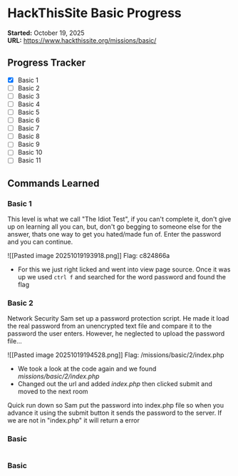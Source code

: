 # HackThisSite Basic Progress

**Started:** October 19, 2025  
**URL:** https://www.hackthissite.org/missions/basic/

## Progress Tracker

- [x] Basic 1
- [ ] Basic 2
- [ ] Basic 3
- [ ] Basic 4
- [ ] Basic 5
- [ ] Basic 6
- [ ] Basic 7
- [ ] Basic 8
- [ ] Basic 9
- [ ] Basic 10
- [ ] Basic 11
## Commands Learned

### Basic 1
  
This level is what we call "The Idiot Test", if you can't complete it, don't give up on learning all you can, but, don't go begging to someone else for the answer, thats one way to get you hated/made fun of. Enter the password and you can continue.

![[Pasted image 20251019193918.png]]
Flag: c824866a
- For this we just right licked and went into view page source. Once it was up we used `ctrl f` and searched for the word password and found the flag

### Basic 2
Network Security Sam set up a password protection script. He made it load the real password from an unencrypted text file and compare it to the password the user enters. However, he neglected to upload the password file...

![[Pasted image 20251019194528.png]]
Flag: /missions/basic/2/index.php
- We took a look at the code again and we found *missions/basic/2/index.php* 
- Changed out the url and added *index.php* then clicked submit and moved to the next room

Quick run down so Sam put the password into index.php file so when you advance it using the submit button it sends the password to the server. If we are not in "index.php" it will return a error

### Basic 
```bash

```

### Basic 
```bash

```

